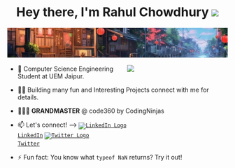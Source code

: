 <h1 align="center">Hey there, I'm Rahul Chowdhury <img src="https://media.giphy.com/media/hvRJCLFzcasrR4ia7z/giphy.gif" width="5%"></h1>

<p align="center">
<img src="https://github.com/Rahul-2314/Rahul-2314/blob/main/background.jpeg" />
</p>

<img align='right' src="https://media.giphy.com/media/M9gbBd9nbDrOTu1Mqx/giphy.gif" width="230">

- 💼 Computer Science Engineering Student at UEM Jaipur.

- 👨‍💻 Building many fun and Interesting Projects connect with me for details.

- 🧑‍💻🥷 **GRANDMASTER** @ code360 by CodingNinjas

- 📫 Let's connect! --> <code><a href="https://www.linkedin.com/in/rahul-chowdhury-45b61828b/" target="_blank" title="LinkedIn Profile"><img alt="LinkedIn Logo" width="22" src="https://seeklogo.com/images/L/linkedin-icon-logo-FBADE03110-seeklogo.com.png"> LinkedIn</a></code> <code><a href="https://x.com/Rahulch65183722" target="_blank" title="Twitter Profile"><img alt="Twitter Logo" width="22" src="https://seeklogo.com/images/T/twitter-2012-positive-logo-916EDF1309-seeklogo.com.png"> Twitter</a></code>


- ⚡ Fun fact: You know what `typeof NaN` returns? Try it out!
